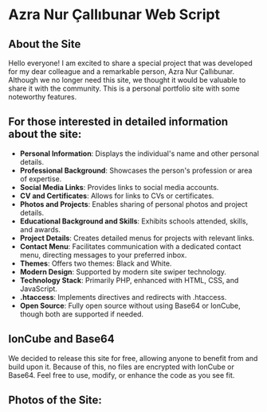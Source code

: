 # Azra Nur Çallıbunar Web Script

## About the Site

Hello everyone! I am excited to share a special project that was developed for my dear colleague and a remarkable person, Azra Nur Çallıbunar. Although we no longer need this site, we thought it would be valuable to share it with the community. This is a personal portfolio site with some noteworthy features.

## For those interested in detailed information about the site:

- **Personal Information**: Displays the individual's name and other personal details.
- **Professional Background**: Showcases the person's profession or area of expertise.
- **Social Media Links**: Provides links to social media accounts.
- **CV and Certificates**: Allows for links to CVs or certificates.
- **Photos and Projects**: Enables sharing of personal photos and project details.
- **Educational Background and Skills**: Exhibits schools attended, skills, and awards.
- **Project Details**: Creates detailed menus for projects with relevant links.
- **Contact Menu**: Facilitates communication with a dedicated contact menu, directing messages to your preferred inbox.
- **Themes**: Offers two themes: Black and White.
- **Modern Design**: Supported by modern site swiper technology.
- **Technology Stack**: Primarily PHP, enhanced with HTML, CSS, and JavaScript.
- **.htaccess**: Implements directives and redirects with .htaccess.
- **Open Source**: Fully open source without using Base64 or IonCube, though both are supported if needed.

## IonCube and Base64

We decided to release this site for free, allowing anyone to benefit from and build upon it. Because of this, no files are encrypted with IonCube or Base64. Feel free to use, modify, or enhance the code as you see fit.

## Photos of the Site: